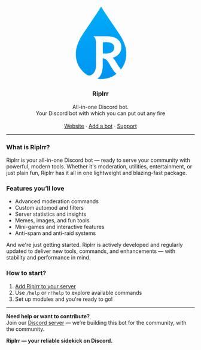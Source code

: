 <a id="readme-top"></a>

<br />
<div align="center">
  <a href="https://riplrr.pages.dev/">
    <img src="https://raw.githubusercontent.com/Riplrr/.github/main/logo.png" alt="Riplrr Logo" width="140" />
  </a>

  <h3 align="center">Riplrr</h3>

  <p align="center">
     All-in-one Discord bot.<br />
     Your Discord bot with which you can put out any fire
    <br /><br />
    <a href="https://riplrr.pages.dev/">Website</a> ·
    <a href="https://riplrr.pages.dev/add">Add a bot</a> ·
    <a href="https://riplrr.pages.dev/discord">Support</a>
  </p>
</div>

<hr>

### What is Riplrr?

Riplrr is your all-in-one Discord bot — ready to serve your community with powerful, modern tools. Whether it's moderation, utilities, entertainment, or just plain fun, Riplrr has it all in one lightweight and blazing-fast package.

### Features you’ll love

- Advanced moderation commands  
- Custom automod and filters  
- Server statistics and insights  
- Memes, images, and fun tools  
- Mini-games and interactive features  
- Anti-spam and anti-raid systems  

And we're just getting started. Riplrr is actively developed and regularly updated to deliver new tools, commands, and enhancements — with stability and performance in mind.

### How to start?

1. [Add Riplrr to your server](https://riplrr.pages.dev/add)  
2. Use `/help` or `r!help` to explore available commands  
3. Set up modules and you're ready to go!

---

**Need help or want to contribute?**  
Join our [Discord server](https://riplrr.pages.dev/discord) — we’re building this bot for the community, with the community.

**Riplrr — your reliable sidekick on Discord.**
